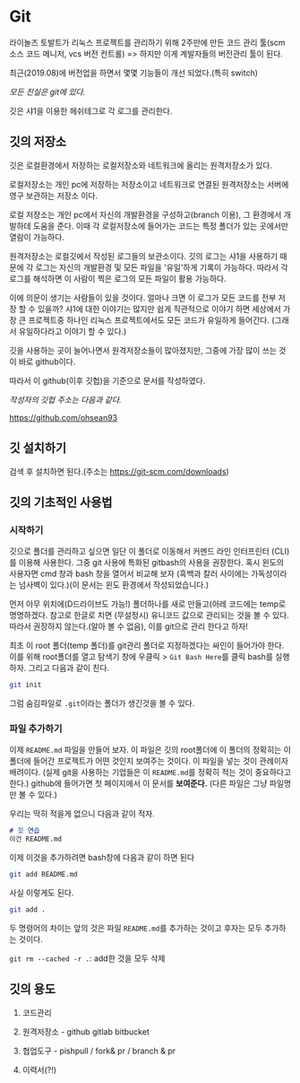 # Git

라이놀즈 토발트가 리눅스 프로젝트를 관리하기 위해 2주만에 만든 코드 관리 툴(scm소스 코드 메니저, vcs 버전 컨트롤) => 하지만 이게 계발자들의 버전관리 툴이 된다.

최근(2019.08)에 버전업을 하면서 몇몇 기능들이 개선 되었다.(특히 switch)

*모든 진실은 git에 있다.*

깃은 샤1을 이용한 헤쉬테그로 각 로그를 관리한다.



## 깃의 저장소

깃은 로컬환경에서 저장하는 로컬저장소와 네트워크에 올리는 원격저장소가 있다.

로컬저장소는 개인 pc에 저장하는 저장소이고 네트워크로 연결된 원격저장소는 서버에 영구 보관하는 저장소 이다.

로컬 저장소는 개인 pc에서 자신의 개발환경을 구성하고(branch 이용), 그 환경에서 개발하데 도움을 준다. 이때 각 로컬저장소에 들어가는 코드는 특정 폴더가 있는 곳에서만 열람이 가능하다.

원격저장소는 로컬깃에서 작성된 로그들의 보관소이다. 깃의 로그는 샤1을 사용하기 때문에 각 로그는 자신의 개발환경 및 모든 파일을 '유일'하게 기록이 가능하다. 따라서 각 로그를 해석하면 이 사람이 찍은 로그의 모든 파일이 활용 가능하다.

이에 의문이 생기는 사람들이 있을 것이다. 얼마나 크면 이 로그가 모든 코드를 전부 저장 할 수 있을까? 샤1에 대한 이야기는 많지만 쉽게 직관적으로 이야기 하면 세상에서 가장 큰 프로젝트중 하나인 리눅스 프로젝트에서도 모든 코드가 유일하게 들어간다. (그래서 유일하다라고 이야기 할 수 있다.)

깃을 사용하는 곳이 늘어나면서 원격저장소들이 많아졌지만, 그중에 가장 많이 쓰는 것이 바로 github이다.

따라서 이 github(이후 깃헙)을 기준으로 문서를 작성하였다.

*작성자의 깃헙 주소는 다음과 같다.*

https://github.com/ohsean93



## 깃 설치하기

검색 후 설치하면 된다.(주소는 https://git-scm.com/downloads)



## 깃의 기초적인 사용법

### 시작하기

깃으로 폴더를 관리하고 싶으면 일단 이 폴더로 이동해서 커멘드 라인 인터프린터 (CLI)를 이용해 사용한다. 그중 git 사용에 특화된 gitbash의 사용을 권장한다. 혹시 윈도의 사용자면 cmd 창과 bash 창을 열어서 비교해 보자 (흑백과 칼러 사이에는 가독성이라는 넘사벽이 있다.)(이 문서는 윈도 환경에서 작성되었습니다.)

먼저 아무 위치에(D드라이브도 가능!) 폴더하나를 새로 만들고(아레 코드에는 temp로 명명하겠다. 참고로 한글로 치면 (무설정시) 유니코드 값으로 관리되는 것을 볼 수 있다. 따라서 권장하지 않는다.(알아 볼 수 없음), 이를 git으로 관리 한다고 하자!

최초 이 root 폴더(temp 폴더)를 git관리 폴더로 지정하겠다는 싸인이 들어가야 한다. 이를 위해 root폴더를 열고 탐색기 창에 우클릭 >  `Git Bash Here`를 클릭 bash를 실행하자. 그리고 다음과 같이 친다.

```bash
git init
```

그럼 숨김파일로 `.git`이라는 폴더가 생긴것을 볼 수 있다.



### 파일 추가하기

이제 `README.md` 파일을 만들어 보자. 이 파일은 깃의 root폴더에 이 폴더의 정확히는 이 폴더에 들어간 프로젝트가 어떤 것인지 보여주는 것이다. 이 파일을 넣는 것이 관례이자 배려이다. (실제 git을 사용하는 기업들은 이 `README.md`를 정확히 적는 것이 중요하다고 한다.) github에 들어가면 첫 페이지에서 이 문서를 **보여준다.** (다른 파일은 그냥 파일명만 볼 수 있다.)

우리는 딱히 적을게 없으니 다음과 같이 적자.

```markdown
# 깃 연습
이건 README.md
```

이제 이것을 추가하려면 bash창에 다음과 같이 하면 된다

```bash
git add README.md
```

사실 이렇게도 된다.

```bash
git add .
```

두 명령어의 차이는 앞의 것은 파일 `README.md`를 추가하는 것이고 후자는 모두 추가하는 것이다.







`git rm --cached -r .`: add한 것을 모두 삭제





## 깃의 용도

1. 코드관리

2. 원격저장소 - github gitlab bitbucket

3. 협업도구 - pishpull / fork& pr / branch & pr

4. 이력서(?!)

